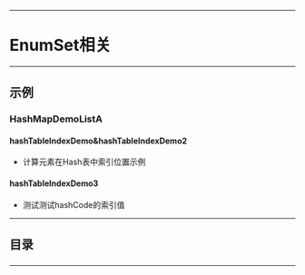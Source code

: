 ------
# EnumSet相关

------
## 示例
### HashMapDemoListA
#### hashTableIndexDemo&hashTableIndexDemo2
- 计算元素在Hash表中索引位置示例
#### hashTableIndexDemo3
- 测试测试hashCode的索引值


------
## 目录
###



------
